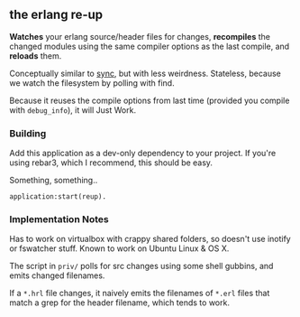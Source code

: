 ## the erlang re-up

**Watches** your erlang source/header files for changes, **recompiles** the
changed modules using the same compiler options as the last compile, and
**reloads** them.

Conceptually similar to [sync](https://github.com/rustyio/sync), but
with less weirdness. Stateless, because we watch the filesystem by
polling with find.

Because it reuses the compile options from last time (provided you
compile with `debug_info`), it will Just Work.

### Building

Add this application as a dev-only dependency to your project. If you're
using rebar3, which I recommend, this should be easy.

Something, something..

    application:start(reup).


### Implementation Notes

Has to work on virtualbox with crappy shared folders, so doesn't use
inotify or fswatcher stuff. Known to work on Ubuntu Linux & OS X.

The script in `priv/` polls for src changes using some shell gubbins,
and emits changed filenames.

If a `*.hrl` file changes, it naively emits the filenames of `*.erl`
files that match a grep for the header filename, which tends to work.
